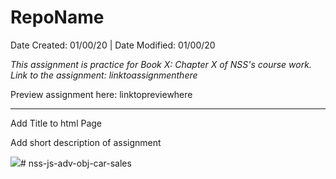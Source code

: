 # RepoName
Date Created: 01/00/20 | Date Modified: 01/00/20

<!-- [![Netlify Status]]() -->

*This assignment is practice for Book X: Chapter X of NSS's course work. Link to the assignment: linktoassignmenthere*

Preview assignment here: linktopreviewhere
***
Add Title to html Page

Add short description of assignment

![](screenshot.png)# nss-js-adv-obj-car-sales

